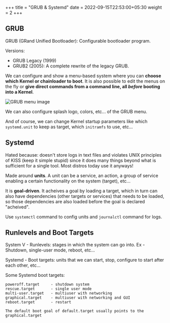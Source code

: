 +++
title = "GRUB & Systemd"
date =  2022-09-15T22:53:00+05:30
weight = 2
+++

## GRUB
GRUB (GRand Unified Bootloader): Configurable bootloader program.

Versions:
- GRUB Legacy (1999)
- GRUB2 (2005): A complete rewrite of the legacy GRUB.


We can configure and show a menu-based system where you can **choose which Kernel or chainloader to boot**. It is also possible to edit the menus on the fly or **give direct commands from a command line, all _before_ booting into a Kernel**.

![GRUB menu image](https://i.imgur.com/y9m7zcc.png)

We can also configure splash logo, colors, etc... of the GRUB menu.

And of course, we can change Kernel startup parameters like which `systemd.unit` to keep as target, which `initramfs` to use, etc...

## Systemd
Hated because: doesn't store logs in text files and violates UNIX principles of KISS (keep it simple stupid) since it does many things beyond what is sufficient for a single tool. Most distros today use it anyways!

Made around **units**. A unit can be a service, an action, a group of service enabling a certain functionality on the system (target), etc...

It is **goal-driven**. It acheives a goal by loading a target, which in turn can also have dependencies (other targets or services) that needs to be loaded, so those dependencies are also loaded before the goal is declared "acheived".

Use `systemctl` command to config units and `journalctl` command for logs.

## Runlevels and Boot Targets
System V - Runlevels: stages in which the system can go into. Ex - Shutdown, single-user mode, reboot, etc...

Systemd - Boot targets: units that we can start, stop, configure to start after each other, etc...

Some Systemd boot targets:
```
poweroff.target 	- shutdown system
rescue.target 		- single user mode
multi-user.target 	- multiuser with networking
graphical.target 	- multiuser with networking and GUI
reboot.target 		- restart

The default boot goal of default.target usually points to the graphical.target
```